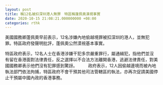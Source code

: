```yaml
---
layout: post
title: 稱12名被扣深圳港人無罪　特區稱蓬佩奧漠視事實
date: 2020-10-15 21:08:21.000000000 +08:00
categories: rthk
---
```


美國國務卿蓬佩奧早前表示，12名涉嫌內地偷越境罪被扣深圳的港人，並無犯罪。特區政府發聲明批評，蓬佩奧公然漠視基本事實。

特區政府表示，12名人士在香港涉嫌干犯多宗嚴重罪行，屬通緝犯，指他們並沒有留在香港面對法律責任，反之選擇以不合法方法離開香港，逃避法律責任，對美國國務卿表示他們沒有犯罪感到驚訝。
　　 
政府表示，12人因偷越邊境而被內地執法部門依法拘捕，特區政府不會干預其他司法管轄區的執法，亦再次促請美國停止干預屬中國內政的香港事務。
